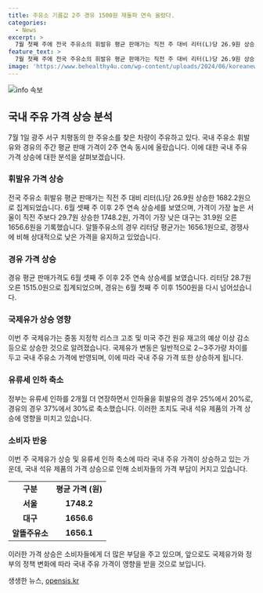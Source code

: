 ```yaml
---
title: 주유소 기름값 2주 경유 1500원 재돌파 연속 올랐다.
categories:
  - News
excerpt: >
  7월 첫째 주에 전국 주유소의 휘발유 평균 판매가는 직전 주 대비 리터(L)당 26.9원 상승한 1682.2원으로, 서울이 최고가를 기록하며 2주 연속 상승세를 보였다. 경유 평균 판매가격도 2주 연속 상승하여 리터당 28.7원 오른 1515.0원으로 나타났다. 이러한 가격 상승은 국제유가 상승과 유류세 인하 축소의 영향을 받았으며, 국제유가 변동은 국내 주유소 가격에 2∼3주가량 차이를 두고 반영된다. 정부의 유류세 인하 연장과 인하율 축소로 인해 소비자들은 가격 상승을 더욱 강하게 느낄 것으로 예상된다.
feature_text: >
  7월 첫째 주에 전국 주유소의 휘발유 평균 판매가는 직전 주 대비 리터(L)당 26.9원 상승한 1682.2원으로, 서울이 최고가를 기록하며 2주 연속 상승세를 보였다. 경유 평균 판매가격도 2주 연속 상승하여 리터당 28.7원 오른 1515.0원으로 나타났다. 이러한 가격 상승은 국제유가 상승과 유류세 인하 축소의 영향을 받았으며, 국제유가 변동은 국내 주유소 가격에 2∼3주가량 차이를 두고 반영된다. 정부의 유류세 인하 연장과 인하율 축소로 인해 소비자들은 가격 상승을 더욱 강하게 느낄 것으로 예상된다.
image: 'https://www.behealthy4u.com/wp-content/uploads/2024/06/koreanews.jpg'
---
```


<p><img src="https://www.behealthy4u.com/wp-content/uploads/2024/06/koreanews.jpg" alt="info 속보" /></p>

<h2 data-ke-size="size26">국내 주유 가격 상승 분석</h2>

<p data-ke-size="size16">7월 1일 광주 서구 치평동의 한 주유소를 찾은 차량이 주유하고 있다. 국내 주유소 휘발유와 경유의 주간 평균 판매 가격이 2주 연속 동시에 올랐습니다. 이에 대한 국내 주유 가격 상승에 대한 분석을 살펴보겠습니다.</p>

<h3><b>휘발유 가격 상승</b></h3>

<p data-ke-size="size16">전국 주유소 휘발유 평균 판매가는 직전 주 대비 리터(L)당 26.9원 상승한 1682.2원으로 집계되었습니다. 6월 셋째 주 이후 2주 연속 상승세를 보였으며, 가격이 가장 높은 서울이 직전 주보다 29.7원 상승한 1748.2원, 가격이 가장 낮은 대구는 31.9원 오른 1656.6원을 기록했습니다. 알뜰주유소의 경우 리터당 평균가는 1656.1원으로, 경쟁사에 비해 상대적으로 낮은 가격을 유지하고 있었습니다.</p>

<h3><b>경유 가격 상승</b></h3>

<p data-ke-size="size16">경유 평균 판매가격도 6월 셋째 주 이후 2주 연속 상승세를 보였습니다. 리터당 28.7원 오른 1515.0원으로 집계되었으며, 경유는 6월 첫째 주 이후 1500원을 다시 넘어섰습니다.</p>

<h3><b>국제유가 상승 영향</b></h3>

<p data-ke-size="size16">이번 주 국제유가는 중동 지정학 리스크 고조 및 미국 주간 원유 재고의 예상 이상 감소 등으로 상승한 것으로 알려졌습니다. 국제유가 변동은 일반적으로 2∼3주가량 차이를 두고 국내 주유소 가격에 반영되며, 이에 따라 국내 주유 가격 또한 상승하게 됩니다.</p>

<h3><b>유류세 인하 축소</b></h3>

<p data-ke-size="size16">정부는 유류세 인하를 2개월 더 연장하면서 인하율을 휘발유의 경우 25%에서 20%로, 경유의 경우 37%에서 30%로 축소했습니다. 이러한 조치도 국내 석유 제품의 가격 상승에 영향을 미치고 있습니다.</p>

<h3><b>소비자 반응</b></h3>

<p data-ke-size="size16">이번 주 국제유가 상승 및 유류세 인하 축소에 따라 국내 주유 가격이 상승하고 있는 가운데, 국내 석유 제품의 가격 상승으로 인해 소비자들의 가격 부담이 커지고 있습니다.</p>

<table>
    <tbody>
        <tr>
            <td style="text-align: center; height: 17px;"><b>구분</b></td>
            <td style="text-align: center; height: 17px;"><b>평균 가격 (원)</b></td>
        </tr>
        <tr>
            <td style="text-align: center; height: 17px;"><b>서울</b></td>
            <td style="text-align: center; height: 17px;"><b>1748.2</b></td>
        </tr>
        <tr>
            <td style="text-align: center; height: 17px;"><b>대구</b></td>
            <td style="text-align: center; height: 17px;"><b>1656.6</b></td>
        </tr>
        <tr>
            <td style="text-align: center; height: 17px;"><b>알뜰주유소</b></td>
            <td style="text-align: center; height: 17px;"><b>1656.1</b></td>
        </tr>
    </tbody>
</table>

<p data-ke-size="size16">이러한 가격 상승은 소비자들에게 더 많은 부담을 주고 있으며, 앞으로도 국제유가와 정부의 정책 변화에 따라 국내 주유 가격이 영향을 받을 것으로 보입니다.</p>
생생한 뉴스, <a href="https://opensis.kr" rel="dofollow">opensis.kr</a>


